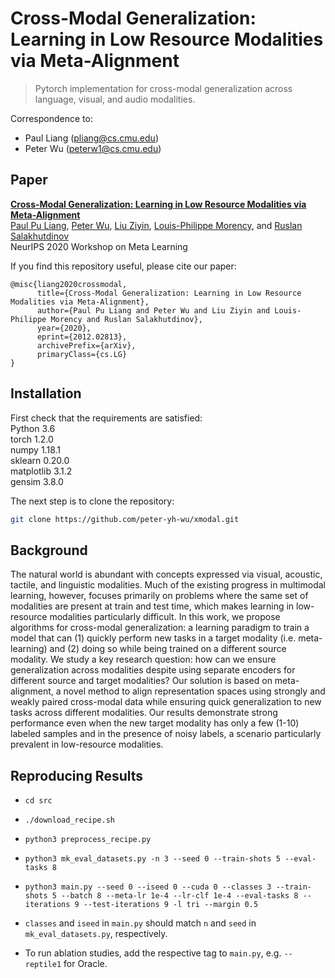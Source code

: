 # Cross-Modal Generalization: Learning in Low Resource Modalities via Meta-Alignment

> Pytorch implementation for cross-modal generalization across language, visual, and audio modalities.

Correspondence to: 
  - Paul Liang (pliang@cs.cmu.edu)
  - Peter Wu (peterw1@cs.cmu.edu)

## Paper

[**Cross-Modal Generalization: Learning in Low Resource Modalities via Meta-Alignment**](https://arxiv.org/abs/2012.02813)<br>
[Paul Pu Liang](http://www.cs.cmu.edu/~pliang/), [Peter Wu](http://www.cs.cmu.edu/~peterw1/), [Liu Ziyin](http://cat.phys.s.u-tokyo.ac.jp/~zliu/), [Louis-Philippe Morency](https://www.cs.cmu.edu/~morency/), and [Ruslan Salakhutdinov](https://www.cs.cmu.edu/~rsalakhu/)<br>
NeurIPS 2020 Workshop on Meta Learning

If you find this repository useful, please cite our paper:
```
@misc{liang2020crossmodal,
      title={Cross-Modal Generalization: Learning in Low Resource Modalities via Meta-Alignment}, 
      author={Paul Pu Liang and Peter Wu and Liu Ziyin and Louis-Philippe Morency and Ruslan Salakhutdinov},
      year={2020},
      eprint={2012.02813},
      archivePrefix={arXiv},
      primaryClass={cs.LG}
}
```

## Installation

First check that the requirements are satisfied:</br>
Python 3.6</br>
torch 1.2.0</br>
numpy 1.18.1</br>
sklearn 0.20.0</br>
matplotlib 3.1.2</br>
gensim 3.8.0 </br>

The next step is to clone the repository:
```bash
git clone https://github.com/peter-yh-wu/xmodal.git
```

## Background

The natural world is abundant with concepts expressed via visual, acoustic, tactile, and linguistic modalities. Much of the existing progress in multimodal learning, however, focuses primarily on problems where the same set of modalities are present at train and test time, which makes learning in low-resource modalities particularly difficult. In this work, we propose algorithms for cross-modal generalization: a learning paradigm to train a model that can (1) quickly perform new tasks in a target modality (i.e. meta-learning) and (2) doing so while being trained on a different source modality. We study a key research question: how can we ensure generalization across modalities despite using separate encoders for different source and target modalities? Our solution is based on meta-alignment, a novel method to align representation spaces using strongly and weakly paired cross-modal data while ensuring quick generalization to new tasks across different modalities. Our results demonstrate strong performance even when the new target modality has only a few (1-10) labeled samples and in the presence of noisy labels, a scenario particularly prevalent in low-resource modalities.

## Reproducing Results

 - ```cd src```

 - ```./download_recipe.sh```

 - ```python3 preprocess_recipe.py```

 - ```python3 mk_eval_datasets.py -n 3 --seed 0 --train-shots 5 --eval-tasks 8```

 - ```python3 main.py --seed 0 --iseed 0 --cuda 0 --classes 3 --train-shots 5 --batch 8 --meta-lr 1e-4 --lr-clf 1e-4 --eval-tasks 8 --iterations 9 --test-iterations 9 -l tri --margin 0.5```

 - ```classes``` and ```iseed``` in ```main.py``` should match ```n``` and ```seed``` in ```mk_eval_datasets.py```, respectively.

 - To run ablation studies, add the respective tag to ```main.py```, e.g. ```--reptile1``` for Oracle.
